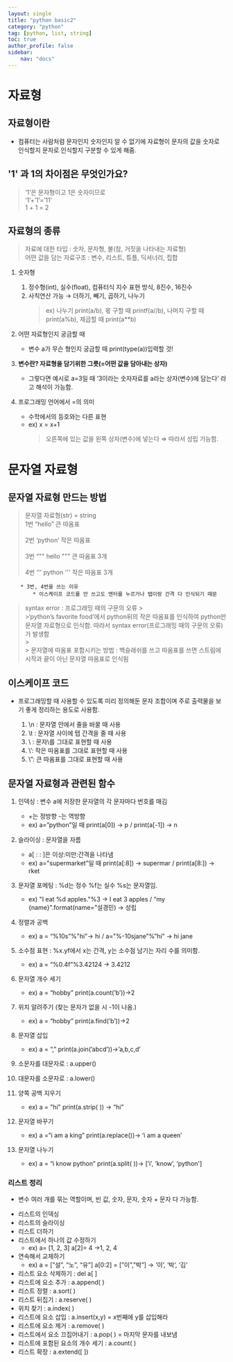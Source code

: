 ```yaml
---
layout: single
title: "python basic2"
category: "python"
tag: [python, list, string]
toc: true
author_profile: false
sidebar:
    nav: "docs"
---
```



# 자료형  

## 자료형이란  


* 컴퓨터는 사람처럼 문자인지 숫자인지 알 수 없기에 자료형이 문자의 값을 숫자로 인식할지 문자로 인식할지 구분할 수 있게 해줌.  


## '1' 과 1의 차이점은 무엇인가요?  


>‘1’은 문자형이고 1은 숫자이므로<br/>
>‘1’+’1’=’11’<br/>
>  1 + 1 = 2 <br/>  


## 자료형의 종류  


> 자료에 대한 타입 : 숫자, 문자형, 불(참, 거짓을 나타내는 자료형)<br/>
> 어떤 값을 담는 자료구조 : 변수, 리스트, 튜플, 딕셔너리, 집합  


1. 숫자형
    1. 정수형(int), 실수(float), 컴퓨터식 지수 표현 방식, 8진수, 16진수
    2. 사칙연산 가능 → 더하기, 빼기, 곱하기, 나누기
        > ex) 나누기 print(a/b), 몫 구할 때 printf(a//b), 나머지 구할 때 print(a%b), 제곱할 때 print(a**b)  
        
        
2. 어떤 자료형인지 궁금할 때
    * 변수 a가 무슨 형인지 궁금할 때 print(type(a))입력할 것!  
    
    

3. __변수란?  자료형을 담기위한 그릇(=어떤 값을 담아내는 상자)__
    * 그렇다면 예시로 a=3일 때 ‘3이라는 숫자자료를 a라는 상자(변수)에 담는다’ 라고 해석이 가능함.   
    
    
4. 프로그래밍 언어에서 =의 의미
    * 수학에서의 등호와는 다른 표현
    * ex) x = x+1
        > 오른쪽에 있는 값을 왼쪽 상자(변수)에 넣는다 ⇒ 따라서 성립 가능함.  

# 문자열 자료형  



## **문자열 자료형** 만드는 방법
  > 문자열 자료형(str) = string
  > <br/>
  > 1번 “hello”  큰 따옴표<br/>
  > <br/>
  > 2번 ‘python’  작은 따옴표<br/>
  > <br/>
  > 3번 “"" hello """  큰 따옴표 3개<br/>
  > <br/>
  > 4번 ‘'' python ''' 작은 따옴표 3개<br/>

        * 3번, 4번을 쓰는 이유
            * 이스케이프 코드를 안 쓰고도 엔터를 누르거나 탭이랑 간격 다 인식되기 때문  
            
  > syntax error : 프로그래밍 때의 구문의 오류
      > <br/>
      >‘python’s favorite food’에서 python뒤의 작은 따옴표를 인식하여 python만 문자열 자료형으로 인식함. 따라서 syntax error(프로그래밍 때의 구문의 오류)가 발생함 <br/>
      > <br/>
      > 문자열에 따옴표 포함시키는 방법 : 백슬래쉬를 쓰고 따옴표를 쓰면 스트림에 시작과 끝이 아닌 문자열 따옴표로 인식됨 <br/>  
      
      
      
## 이스케이프 코드  

* 프로그래밍할 때 사용할 수 있도록 미리 정의해둔 문자 조합이며 주로 출력물을 보기 좋게 정리하는 용도로 사용함.

    1. \n : 문자열 안에서 줄을 바꿀 때 사용 
    2. \t : 문자열 사이에 탭 간격을 줄 때 사용
    3. \\ : 문자\를 그대로 표현할 때 사용
    4. \’:  작은 따옴표를 그대로 표현할 때 사용
    5. \”: 큰 따옴표를 그대로 표현할 때 사용  
    
    
    
## 문자열 자료형과 관련된 함수
1. 인덱싱 : 변수 a에 저장한 문자열의 각 문자마다 번호를 매김     
    * +는 정방향 -는 역방향                
    * ex) a=”python”일 때 print(a[0]) → p / print(a[-1]) → n  
    
    
2. 슬라이싱 : 문자열을 자름  
    * a[  :  :  ]은 이상:미만:간격을 나타냄      
    * ex) a="supermarket”일 때 print(a[:8]) → supermar / print(a[8:]) → rket

3. 문자열 포메팅 :  %d는 정수 %f는 실수 %s는 문자열임.         
    * ex) "I eat %d apples."%3 → I eat 3 apples /  “my {name}".format(name=”설경민) → 성립                                                                       
4. 정렬과 공백      
    * ex) a = “%10s”%"hi"→ hi / a="%-10sjane”%”hi” → hi          jane

5. 소수점 표현  : %x.yf에서 x는 간격, y는 소수점 남기는 자리 수를 의미함.    
    * ex) a = “%0.4f”%3.42124 → 3.4212    

6. 문자열 개수 세기                               
    * ex) a = “hobby” print(a.count(’b’))→2

7. 위치 알려주기 (찾는 문자가 없을 시 -1이 나옴.)   
    * ex) a = “hobby” print(a.find(’b’))→2

8. 문자열 삽입                        
    * ex) a = “,” print(a.join(’abcd’))→’a,b,c,d’

9. 소문자를 대문자로 : a.upper()

10. 대문자를 소문자로 : a.lower()

11. 양쪽 공백 지우기              
    * ex) a = "hi" print(a.strip( )) → “hi”

12. 문자열 바꾸기                
    * ex) a =”i am a king” print(a.replace())→ ‘i am a queen’

13. 문자열 나누기                       
    * ex) a = “i know python” print(a.split( ))→ [’i’, ‘know’, ‘python']  
    
### 리스트 정리  


* 변수 여러 개를 묶는 역할이며, 빈 값, 숫자, 문자, 숫자 + 문자 다 가능함.


- 리스트의 인덱싱
- 리스트의 슬라이싱
- 리스트 더하기
- 리스트에서 하나의 값 수정하기 
    * ex) a= [1, 2, 3] a[2]= 4 →1, 2, 4
- 연속해서 교체하기                      
    * ex) a = [”설”, “노”, “유”] a[0:2] = [”이”,”박”] → ‘이’, ‘박’, ‘김’
- 리스트 요소 삭제하기 : del a[ ]
- 리스트에 요소 추가 : a.append( )
- 리스트 정렬 : a.sort( )
- 리스트 뒤집기 : a.reserve( )
- 위치 찾기 : a.index( )
- 리스트에 요소 삽입 : a.insert(x,y) = x번째에 y를 삽입해라
- 리스트에 요소 제거 : a.remove( )
- 리스트에서 요소 끄집어내기 : a.pop( ) = 마지막 문자를 내보냄
- 리스트에 포함된 요소의 개수 세기 : a.count( )
- 리스트 확장 : a.extend([  ])
